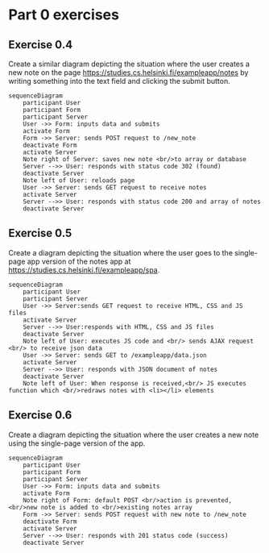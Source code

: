 # Part 0 exercises

## Exercise 0.4

Create a similar diagram depicting the situation where the user creates a new note on the page https://studies.cs.helsinki.fi/exampleapp/notes by writing something into the text field and clicking the submit button.  

```mermaid
sequenceDiagram
    participant User
    participant Form
    participant Server
    User ->> Form: inputs data and submits
    activate Form
    Form ->> Server: sends POST request to /new_note
    deactivate Form
    activate Server
    Note right of Server: saves new note <br/>to array or database
    Server -->> User: responds with status code 302 (found)
    deactivate Server
    Note left of User: reloads page
    User ->> Server: sends GET request to receive notes
    activate Server
    Server -->> User: responds with status code 200 and array of notes
    deactivate Server
```

## Exercise 0.5

Create a diagram depicting the situation where the user goes to the single-page app version of the notes app at https://studies.cs.helsinki.fi/exampleapp/spa.  

```mermaid
sequenceDiagram
    participant User
    participant Server
    User ->> Server:sends GET request to receive HTML, CSS and JS files
    activate Server
    Server -->> User:responds with HTML, CSS and JS files
    deactivate Server
    Note left of User: executes JS code and <br/> sends AJAX request <br/> to receive json data
    User ->> Server: sends GET to /exampleapp/data.json
    activate Server
    Server -->> User: responds with JSON document of notes
    deactivate Server
    Note left of User: When response is received,<br/> JS executes function which <br/>redraws notes with <li></li> elements
```

## Exercise 0.6

Create a diagram depicting the situation where the user creates a new note using the single-page version of the app.  

```mermaid
sequenceDiagram
    participant User
    participant Form
    participant Server
    User ->> Form: inputs data and submits
    activate Form
    Note right of Form: default POST <br/>action is prevented, <br/>new note is added to <br/>existing notes array
    Form ->> Server: sends POST request with new note to /new_note
    deactivate Form
    activate Server
    Server -->> User: responds with 201 status code (success)
    deactivate Server
```